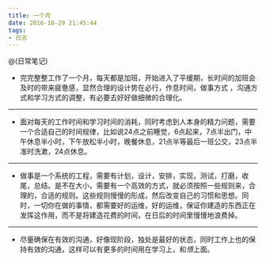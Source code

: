 ```yaml
---
title: 一个月
date: 2016-10-29 21:45:44
tags:
- 日志
---
```


@(日常笔记)

- 完完整整工作了一个月，每天都是加班，开始进入了平缓期，长时间的加班会及时的带来疲惫感，显然合理的设计势在必行，作息时间，做事方式 ，沟通方式和学习方式的调整，有必要去好好做细微的合理化。

---
- 面对每天的工作时间和学习时间的消耗，同时考虑到人本身的精力问题，需要一个合适自己的时间规律，比如说24点之前睡觉，6点起来，7点半出门，中午休息半小时，下午放松半小时，晚餐休息，21点半等最后一班公交，23点半准时洗漱，24点休息。

---
-  做事是一个系统的工程，需要有计划，设计，安排，实现，测试，打磨，收尾，总结。是不在大小，需要有一个高效的方式，就必须按照一些规则来，合理的，合适的规则。这些规则慢慢的形成，然后改变自己的习惯和思想。同时，一切你在做的事情，都需要好的运维，好的运维，保证你建造的东西正在发挥这作用，而不是将建造花费的时间，在日后的时间里慢慢地浪费掉。

---
-  尽量确保在有效的沟通，好像现阶段，独处是最好的状态，同时工作上也的保持有效的沟通，这样可以有更多的时间用在学习上，和*悟*上面。